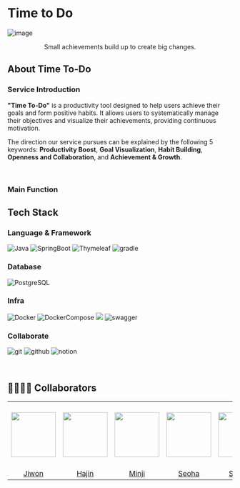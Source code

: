 # Time to Do

![image](https://github.com/user-attachments/assets/b8ccd63b-4991-462c-baeb-31bce72658b5)

<div align="center">Small achievements build up to create big changes.</div>


## About Time To-Do
### Service Introduction
**"Time To-Do"** is a productivity tool designed to help users achieve their goals and form positive habits.
It allows users to systematically manage their objectives and visualize their achievements, providing continuous motivation.

The direction our service pursues can be explained by the following 5 keywords: 
**Productivity Boost**, **Goal Visualization**, **Habit Building**, **Openness and Collaboration**, and **Achievement & Growth**.

<br>

### Main Function



## Tech Stack
### Language & Framework
![Java](https://img.shields.io/badge/java-%23ED8B00.svg?style=for-the-badge&logo=openjdk&logoColor=white)
![SpringBoot](https://img.shields.io/badge/springboot-6DB33F?style=for-the-badge&logo=springboot&logoColor=white)
![Thymeleaf](https://img.shields.io/badge/thymeleaf-005F0F?style=for-the-badge&logo=thymeleaf&logoColor=white)
![gradle](https://img.shields.io/badge/gradle-02303A?style=for-the-badge&logo=gradle&logoColor=white)

### Database
![PostgreSQL](https://img.shields.io/badge/postgresql-4169E1?style=for-the-badge&logo=postgresql&logoColor=white)

### Infra
![Docker](https://img.shields.io/badge/docker-2496ED.svg?style=for-the-badge&logo=docker&logoColor=white)
![DockerCompose](https://img.shields.io/badge/dockercompose-2496ED?style=for-the-badge&logo=dockercompose&logoColor=white)
<img src="https://img.shields.io/badge/GitHub Actions-2088FF?style=for-the-badge&logo=GitHub Actions&logoColor=white">
![swagger](https://img.shields.io/badge/swagger-85EA2D?style=for-the-badge&logo=swagger&logoColor=white)

### Collaborate
![git](https://img.shields.io/badge/git-F05032?style=for-the-badge&logo=git&logoColor=white)
![github](https://img.shields.io/badge/github-181717?style=for-the-badge&logo=github&logoColor=white)
![notion](https://img.shields.io/badge/notion-000000?style=for-the-badge&logo=notion&logoColor=white)

<br>

## 👨‍👩‍👧‍👦 Collaborators
<table align="center" style="table-layout: fixed; width: 100%; border-collapse: collapse;">
  <tr align="center">
    <td style="width: 150px; height: 150px;"><img src="https://avatars.githubusercontent.com/u/129071350?v=4" width="100px" height="100px"></td>
    <td style="width: 150px; height: 150px;"><img src="https://avatars.githubusercontent.com/u/152197558?v=4" width="100px" height="100px"></td>
    <td style="width: 150px; height: 150px;"><img src="https://avatars.githubusercontent.com/u/128972768?v=4" width="100px" height="100px"></td>
    <td style="width: 150px; height: 150px;"><img src="https://avatars.githubusercontent.com/u/7882977?v=4" width="100px" height="100px"></td>
    <td style="width: 150px; height: 150px;"><img src="https://avatars.githubusercontent.com/u/171410774?v=4" width="100px" height="100px"></td>
    <td style="width: 150px; height: 150px;"><img src="https://avatars.githubusercontent.com/u/171424016?v=4" width="100px" height="100px"></td>
  </tr>
  <tr align="center">
    <td><a href="https://github.com/orieasy1">Jiwon</a></td>
    <td><a href="https://github.com/hajinki">Hajin</a></td>
    <td><a href="https://github.com/callmeminji">Minji</a></td>
    <td><a href="https://github.com/seoha376">Seoha</a></td>
    <td><a href="https://github.com/sodam2z">Sodam</a></td>
    <td><a href="https://github.com/yen2i">Yeeun</a></td>
  </tr>
</table>

